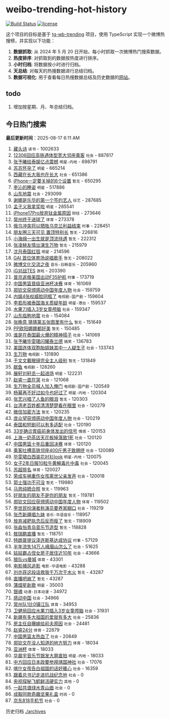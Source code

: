 # weibo-trending-hot-history

[![Build Status](https://github.com/lxw15337674/weibo-trending-hot-history/actions/workflows/nodejs.yml/badge.svg)](https://github.com/lxw15337674/weibo-trending-hot-history/actions)
[![license](https://img.shields.io/github/license/lxw15337674/weibo-trending-hot-history)](https://github.com/lxw15337674/weibo-trending-hot-history/blob/master/LICENSE)


这个项目的目标是基于 [tg-wb-trending](https://github.com/xiadd/tg-wb-trending) 项目，使用 TypeScript 实现一个微博热搜榜，并实现以下功能：

1. **数据抓取**: 从 2024 年 5 月 20 日开始，每小时抓取一次微博热门搜索数据。
2. **热度排序**: 对抓取到的数据按热度进行排序。
3. **小时归档**: 将数据按小时进行归档。
4. **天总结**: 对每天的热搜数据进行总结归档。
5. **数据可视化**: 用于查看每日热搜数据总结及历史数据的[网站](https://weibo-trending-hot-history.vercel.app/)。

## todo

1. 增加按星期、月、年总结归档。



## 今日热门搜索




























































































































































































































































































































































































































































































































































































































































































































































































































































































































































































































































































































































































































































































































































































































































































































































































































































































































































































































































































































































































































































































































































































































































































































































































































































































































































































































































































































































































































































































































































































































































































































































































































































































































































































































































































































































































































































































































































































































































































































































































































































































































































































































































































































































































































































































































































































































































































































































































































































































































































































































































































































































































































































































































































































































































































































































































































































































































































































































































































































































































































































































































































































































































































































































































































































































































































































































































































































































































































































































































































































































































































































































































































































































































































































































































































































































































































































































































































































































































































































































































































































































































































































































































































































































































































































































































































































































































































































































































































































































































































































































































































































































































































































































































































































































































































































































































































































































































































































































































































































































































































































































































































































































































































































































































































































































































































<!-- BEGIN -->

**最后更新时间**：2025-08-17 6:11 AM
1. [藏头诗](https://m.weibo.cn/search?containerid=100103type%3D1%26t%3D10%26q%3D%E8%97%8F%E5%A4%B4%E8%AF%97&stream_entry_id=31&isnewpage=1&extparam=seat%3D1%26lcate%3D5001%26realpos%3D1%26stream_entry_id%3D31%26pos%3D0%26dgr%3D0%26cate%3D5001%26filter_type%3Drealtimehot%26flag%3D1%26c_type%3D31%26band_rank%3D1%26q%3D%25E8%2597%258F%25E5%25A4%25B4%25E8%25AF%2597%26display_time%3D1755369434%26pre_seqid%3D17553694341559228738406) `读书` - 1002633
2. [12306回应高铁遇体型宽大邻座乘客](https://m.weibo.cn/search?containerid=100103type%3D1%26t%3D10%26q%3D%2312306%E5%9B%9E%E5%BA%94%E9%AB%98%E9%93%81%E9%81%87%E4%BD%93%E5%9E%8B%E5%AE%BD%E5%A4%A7%E9%82%BB%E5%BA%A7%E4%B9%98%E5%AE%A2%23&stream_entry_id=31&isnewpage=1&extparam=seat%3D1%26c_type%3D31%26flag%3D2%26cate%3D5001%26lcate%3D5001%26pos%3D0%26stream_entry_id%3D31%26q%3D%252312306%25E5%259B%259E%25E5%25BA%2594%25E9%25AB%2598%25E9%2593%2581%25E9%2581%2587%25E4%25BD%2593%25E5%259E%258B%25E5%25AE%25BD%25E5%25A4%25A7%25E9%2582%25BB%25E5%25BA%25A7%25E4%25B9%2598%25E5%25AE%25A2%2523%26dgr%3D0%26realpos%3D1%26band_rank%3D1%26filter_type%3Drealtimehot%26display_time%3D1755361979%26pre_seqid%3D17553619793670228722344) `社会` - 887817
3. [张予曦给泰娱亿点震撼](https://m.weibo.cn/search?containerid=100103type%3D1%26t%3D10%26q%3D%23%E5%BC%A0%E4%BA%88%E6%9B%A6%E7%BB%99%E6%B3%B0%E5%A8%B1%E4%BA%BF%E7%82%B9%E9%9C%87%E6%92%BC%23&stream_entry_id=31&isnewpage=1&extparam=seat%3D1%26q%3D%2523%25E5%25BC%25A0%25E4%25BA%2588%25E6%259B%25A6%25E7%25BB%2599%25E6%25B3%25B0%25E5%25A8%25B1%25E4%25BA%25BF%25E7%2582%25B9%25E9%259C%2587%25E6%2592%25BC%2523%26dgr%3D0%26realpos%3D1%26stream_entry_id%3D31%26flag%3D1%26band_rank%3D1%26lcate%3D5001%26filter_type%3Drealtimehot%26cate%3D5001%26c_type%3D31%26pos%3D0%26display_time%3D1755365045%26pre_seqid%3D17553650450969575765147) `明星-内地` - 698791
4. [苏苏怀孕了](https://m.weibo.cn/search?containerid=100103type%3D1%26t%3D10%26q%3D%23%E8%8B%8F%E8%8B%8F%E6%80%80%E5%AD%95%E4%BA%86%23&stream_entry_id=31&isnewpage=1&extparam=seat%3D1%26c_type%3D31%26flag%3D2%26cate%3D5001%26lcate%3D5001%26pos%3D1%26stream_entry_id%3D31%26q%3D%2523%25E8%258B%258F%25E8%258B%258F%25E6%2580%2580%25E5%25AD%2595%25E4%25BA%2586%2523%26dgr%3D0%26realpos%3D2%26band_rank%3D2%26filter_type%3Drealtimehot%26display_time%3D1755361979%26pre_seqid%3D17553619793670228722344) `明星` - 665214
5. [西藏在长大我也在长大](https://m.weibo.cn/search?containerid=100103type%3D1%26t%3D10%26q%3D%23%E8%A5%BF%E8%97%8F%E5%9C%A8%E9%95%BF%E5%A4%A7%E6%88%91%E4%B9%9F%E5%9C%A8%E9%95%BF%E5%A4%A7%23&stream_entry_id=31&isnewpage=1&extparam=seat%3D1%26c_type%3D31%26flag%3D0%26cate%3D5001%26lcate%3D5001%26pos%3D2%26stream_entry_id%3D31%26q%3D%2523%25E8%25A5%25BF%25E8%2597%258F%25E5%259C%25A8%25E9%2595%25BF%25E5%25A4%25A7%25E6%2588%2591%25E4%25B9%259F%25E5%259C%25A8%25E9%2595%25BF%25E5%25A4%25A7%2523%26dgr%3D0%26realpos%3D3%26band_rank%3D3%26filter_type%3Drealtimehot%26display_time%3D1755361979%26pre_seqid%3D17553619793670228722344) `社会` - 651386
6. [iPhone一定要关掉的6个设置](https://m.weibo.cn/search?containerid=100103type%3D1%26t%3D10%26q%3DiPhone%E4%B8%80%E5%AE%9A%E8%A6%81%E5%85%B3%E6%8E%89%E7%9A%846%E4%B8%AA%E8%AE%BE%E7%BD%AE&stream_entry_id=31&isnewpage=1&extparam=seat%3D1%26c_type%3D31%26flag%3D1%26cate%3D5001%26lcate%3D5001%26pos%3D4%26stream_entry_id%3D31%26q%3DiPhone%25E4%25B8%2580%25E5%25AE%259A%25E8%25A6%2581%25E5%2585%25B3%25E6%258E%2589%25E7%259A%25846%25E4%25B8%25AA%25E8%25AE%25BE%25E7%25BD%25AE%26dgr%3D0%26realpos%3D4%26band_rank%3D4%26filter_type%3Drealtimehot%26display_time%3D1755361979%26pre_seqid%3D17553619793670228722344) `暂无` - 650295
7. [李沁的睡姿](https://m.weibo.cn/search?containerid=100103type%3D1%26t%3D10%26q%3D%23%E6%9D%8E%E6%B2%81%E7%9A%84%E7%9D%A1%E5%A7%BF%23&stream_entry_id=31&isnewpage=1&extparam=seat%3D1%26c_type%3D31%26flag%3D2%26cate%3D5001%26lcate%3D5001%26pos%3D5%26stream_entry_id%3D31%26q%3D%2523%25E6%259D%258E%25E6%25B2%2581%25E7%259A%2584%25E7%259D%25A1%25E5%25A7%25BF%2523%26dgr%3D0%26realpos%3D5%26band_rank%3D5%26filter_type%3Drealtimehot%26display_time%3D1755361979%26pre_seqid%3D17553619793670228722344) `明星` - 517886
8. [山东地震](https://m.weibo.cn/search?containerid=100103type%3D1%26t%3D10%26q%3D%E5%B1%B1%E4%B8%9C%E5%9C%B0%E9%9C%87&stream_entry_id=31&isnewpage=1&extparam=seat%3D1%26c_type%3D31%26flag%3D0%26cate%3D5001%26lcate%3D5001%26pos%3D6%26stream_entry_id%3D31%26q%3D%25E5%25B1%25B1%25E4%25B8%259C%25E5%259C%25B0%25E9%259C%2587%26dgr%3D0%26realpos%3D6%26band_rank%3D6%26filter_type%3Drealtimehot%26display_time%3D1755361979%26pre_seqid%3D17553619793670228722344) `社会` - 293099
9. [谢娜是乐华的第一个签约艺人](https://m.weibo.cn/search?containerid=100103type%3D1%26t%3D10%26q%3D%23%E8%B0%A2%E5%A8%9C%E6%98%AF%E4%B9%90%E5%8D%8E%E7%9A%84%E7%AC%AC%E4%B8%80%E4%B8%AA%E7%AD%BE%E7%BA%A6%E8%89%BA%E4%BA%BA%23&stream_entry_id=31&isnewpage=1&extparam=seat%3D1%26c_type%3D31%26flag%3D2%26cate%3D5001%26lcate%3D5001%26pos%3D7%26stream_entry_id%3D31%26q%3D%2523%25E8%25B0%25A2%25E5%25A8%259C%25E6%2598%25AF%25E4%25B9%2590%25E5%258D%258E%25E7%259A%2584%25E7%25AC%25AC%25E4%25B8%2580%25E4%25B8%25AA%25E7%25AD%25BE%25E7%25BA%25A6%25E8%2589%25BA%25E4%25BA%25BA%2523%26dgr%3D0%26realpos%3D7%26band_rank%3D7%26filter_type%3Drealtimehot%26display_time%3D1755361979%26pre_seqid%3D17553619793670228722344) `综艺` - 287685
10. [孟子义我拿奖啦](https://m.weibo.cn/search?containerid=100103type%3D1%26t%3D10%26q%3D%23%E5%AD%9F%E5%AD%90%E4%B9%89%E6%88%91%E6%8B%BF%E5%A5%96%E5%95%A6%23&stream_entry_id=31&isnewpage=1&extparam=seat%3D1%26c_type%3D31%26flag%3D2%26cate%3D5001%26lcate%3D5001%26pos%3D8%26stream_entry_id%3D31%26q%3D%2523%25E5%25AD%259F%25E5%25AD%2590%25E4%25B9%2589%25E6%2588%2591%25E6%258B%25BF%25E5%25A5%2596%25E5%2595%25A6%2523%26dgr%3D0%26realpos%3D8%26band_rank%3D8%26filter_type%3Drealtimehot%26display_time%3D1755361979%26pre_seqid%3D17553619793670228722344) `明星` - 285541
11. [iPhone17Pro放弃钛金属原因](https://m.weibo.cn/search?containerid=100103type%3D1%26t%3D10%26q%3D%23iPhone17Pro%E6%94%BE%E5%BC%83%E9%92%9B%E9%87%91%E5%B1%9E%E5%8E%9F%E5%9B%A0%23&stream_entry_id=31&isnewpage=1&extparam=seat%3D1%26q%3D%2523iPhone17Pro%25E6%2594%25BE%25E5%25BC%2583%25E9%2592%259B%25E9%2587%2591%25E5%25B1%259E%25E5%258E%259F%25E5%259B%25A0%2523%26dgr%3D0%26realpos%3D11%26stream_entry_id%3D31%26flag%3D1%26band_rank%3D11%26lcate%3D5001%26filter_type%3Drealtimehot%26cate%3D5001%26c_type%3D31%26pos%3D10%26display_time%3D1755365045%26pre_seqid%3D17553650450969575765147) `财经` - 273646
12. [常州终于进球了](https://m.weibo.cn/search?containerid=100103type%3D1%26t%3D10%26q%3D%E5%B8%B8%E5%B7%9E%E7%BB%88%E4%BA%8E%E8%BF%9B%E7%90%83%E4%BA%86&stream_entry_id=31&isnewpage=1&extparam=seat%3D1%26c_type%3D31%26flag%3D0%26cate%3D5001%26lcate%3D5001%26pos%3D9%26stream_entry_id%3D31%26q%3D%25E5%25B8%25B8%25E5%25B7%259E%25E7%25BB%2588%25E4%25BA%258E%25E8%25BF%259B%25E7%2590%2583%25E4%25BA%2586%26dgr%3D0%26realpos%3D9%26band_rank%3D9%26filter_type%3Drealtimehot%26display_time%3D1755361979%26pre_seqid%3D17553619793670228722344) `体育` - 273378
13. [俄乌冲突将以牺牲乌克兰利益结束](https://m.weibo.cn/search?containerid=100103type%3D1%26t%3D10%26q%3D%23%E4%BF%84%E4%B9%8C%E5%86%B2%E7%AA%81%E5%B0%86%E4%BB%A5%E7%89%BA%E7%89%B2%E4%B9%8C%E5%85%8B%E5%85%B0%E5%88%A9%E7%9B%8A%E7%BB%93%E6%9D%9F%23&stream_entry_id=31&isnewpage=1&extparam=seat%3D1%26c_type%3D31%26flag%3D0%26cate%3D5001%26lcate%3D5001%26pos%3D10%26stream_entry_id%3D31%26q%3D%2523%25E4%25BF%2584%25E4%25B9%258C%25E5%2586%25B2%25E7%25AA%2581%25E5%25B0%2586%25E4%25BB%25A5%25E7%2589%25BA%25E7%2589%25B2%25E4%25B9%258C%25E5%2585%258B%25E5%2585%25B0%25E5%2588%25A9%25E7%259B%258A%25E7%25BB%2593%25E6%259D%259F%2523%26dgr%3D0%26realpos%3D10%26band_rank%3D10%26filter_type%3Drealtimehot%26display_time%3D1755361979%26pre_seqid%3D17553619793670228722344) `时事` - 228451
14. [朋友圈三天可见 置顶特别长](https://m.weibo.cn/search?containerid=100103type%3D1%26t%3D10%26q%3D%E6%9C%8B%E5%8F%8B%E5%9C%88%E4%B8%89%E5%A4%A9%E5%8F%AF%E8%A7%81+%E7%BD%AE%E9%A1%B6%E7%89%B9%E5%88%AB%E9%95%BF&stream_entry_id=31&isnewpage=1&extparam=seat%3D1%26c_type%3D31%26flag%3D0%26cate%3D5001%26lcate%3D5001%26pos%3D11%26stream_entry_id%3D31%26q%3D%25E6%259C%258B%25E5%258F%258B%25E5%259C%2588%25E4%25B8%2589%25E5%25A4%25A9%25E5%258F%25AF%25E8%25A7%2581%2520%25E7%25BD%25AE%25E9%25A1%25B6%25E7%2589%25B9%25E5%2588%25AB%25E9%2595%25BF%26dgr%3D0%26realpos%3D11%26band_rank%3D11%26filter_type%3Drealtimehot%26display_time%3D1755361979%26pre_seqid%3D17553619793670228722344) `暂无` - 226816
15. [小海绵一出生就是顶流待遇](https://m.weibo.cn/search?containerid=100103type%3D1%26t%3D10%26q%3D%E5%B0%8F%E6%B5%B7%E7%BB%B5%E4%B8%80%E5%87%BA%E7%94%9F%E5%B0%B1%E6%98%AF%E9%A1%B6%E6%B5%81%E5%BE%85%E9%81%87&stream_entry_id=31&isnewpage=1&extparam=seat%3D1%26c_type%3D31%26flag%3D0%26cate%3D5001%26lcate%3D5001%26pos%3D12%26stream_entry_id%3D31%26q%3D%25E5%25B0%258F%25E6%25B5%25B7%25E7%25BB%25B5%25E4%25B8%2580%25E5%2587%25BA%25E7%2594%259F%25E5%25B0%25B1%25E6%2598%25AF%25E9%25A1%25B6%25E6%25B5%2581%25E5%25BE%2585%25E9%2581%2587%26dgr%3D0%26realpos%3D12%26band_rank%3D12%26filter_type%3Drealtimehot%26display_time%3D1755361979%26pre_seqid%3D17553619793670228722344) `暂无` - 222312
16. [张凌赫友情出演生万物](https://m.weibo.cn/search?containerid=100103type%3D1%26t%3D10%26q%3D%E5%BC%A0%E5%87%8C%E8%B5%AB%E5%8F%8B%E6%83%85%E5%87%BA%E6%BC%94%E7%94%9F%E4%B8%87%E7%89%A9&stream_entry_id=31&isnewpage=1&extparam=seat%3D1%26c_type%3D31%26flag%3D0%26cate%3D5001%26lcate%3D5001%26pos%3D13%26stream_entry_id%3D31%26q%3D%25E5%25BC%25A0%25E5%2587%258C%25E8%25B5%25AB%25E5%258F%258B%25E6%2583%2585%25E5%2587%25BA%25E6%25BC%2594%25E7%2594%259F%25E4%25B8%2587%25E7%2589%25A9%26dgr%3D0%26realpos%3D13%26band_rank%3D13%26filter_type%3Drealtimehot%26display_time%3D1755361979%26pre_seqid%3D17553619793670228722344) `暂无` - 215979
17. [沈月泰国红毯](https://m.weibo.cn/search?containerid=100103type%3D1%26t%3D10%26q%3D%23%E6%B2%88%E6%9C%88%E6%B3%B0%E5%9B%BD%E7%BA%A2%E6%AF%AF%23&stream_entry_id=31&isnewpage=1&extparam=seat%3D1%26c_type%3D31%26flag%3D0%26cate%3D5001%26lcate%3D5001%26pos%3D14%26stream_entry_id%3D31%26q%3D%2523%25E6%25B2%2588%25E6%259C%2588%25E6%25B3%25B0%25E5%259B%25BD%25E7%25BA%25A2%25E6%25AF%25AF%2523%26dgr%3D0%26realpos%3D14%26band_rank%3D14%26filter_type%3Drealtimehot%26display_time%3D1755361979%26pre_seqid%3D17553619793670228722344) `明星` - 214596
18. [GAI 首位体育场说唱歌手](https://m.weibo.cn/search?containerid=100103type%3D1%26t%3D10%26q%3DGAI+%E9%A6%96%E4%BD%8D%E4%BD%93%E8%82%B2%E5%9C%BA%E8%AF%B4%E5%94%B1%E6%AD%8C%E6%89%8B&stream_entry_id=31&isnewpage=1&extparam=seat%3D1%26c_type%3D31%26flag%3D1%26cate%3D5001%26lcate%3D5001%26pos%3D15%26stream_entry_id%3D31%26q%3DGAI%2520%25E9%25A6%2596%25E4%25BD%258D%25E4%25BD%2593%25E8%2582%25B2%25E5%259C%25BA%25E8%25AF%25B4%25E5%2594%25B1%25E6%25AD%258C%25E6%2589%258B%26dgr%3D0%26realpos%3D15%26band_rank%3D15%26filter_type%3Drealtimehot%26display_time%3D1755361979%26pre_seqid%3D17553619793670228722344) `暂无` - 208022
19. [微博文化交流之夜](https://m.weibo.cn/search?containerid=100103type%3D1%26t%3D10%26q%3D%E5%BE%AE%E5%8D%9A%E6%96%87%E5%8C%96%E4%BA%A4%E6%B5%81%E4%B9%8B%E5%A4%9C&stream_entry_id=31&isnewpage=1&extparam=seat%3D1%26c_type%3D31%26flag%3D0%26cate%3D5001%26lcate%3D5001%26pos%3D16%26stream_entry_id%3D31%26q%3D%25E5%25BE%25AE%25E5%258D%259A%25E6%2596%2587%25E5%258C%2596%25E4%25BA%25A4%25E6%25B5%2581%25E4%25B9%258B%25E5%25A4%259C%26dgr%3D0%26realpos%3D16%26band_rank%3D16%26filter_type%3Drealtimehot%26display_time%3D1755361979%26pre_seqid%3D17553619793670228722344) `音乐-日韩音乐` - 205960
20. [iG对战TES](https://m.weibo.cn/search?containerid=100103type%3D1%26t%3D10%26q%3D%23iG%E5%AF%B9%E6%88%98TES%23&stream_entry_id=31&isnewpage=1&extparam=seat%3D1%26c_type%3D31%26flag%3D1%26cate%3D5001%26lcate%3D5001%26pos%3D17%26stream_entry_id%3D31%26q%3D%2523iG%25E5%25AF%25B9%25E6%2588%2598TES%2523%26dgr%3D0%26realpos%3D17%26band_rank%3D17%26filter_type%3Drealtimehot%26display_time%3D1755361979%26pre_seqid%3D17553619793670228722344) `游戏` - 203390
21. [普京返俄美国出动F35护航](https://m.weibo.cn/search?containerid=100103type%3D1%26t%3D10%26q%3D%23%E6%99%AE%E4%BA%AC%E8%BF%94%E4%BF%84%E7%BE%8E%E5%9B%BD%E5%87%BA%E5%8A%A8F35%E6%8A%A4%E8%88%AA%23&stream_entry_id=31&isnewpage=1&extparam=seat%3D1%26c_type%3D31%26flag%3D1%26cate%3D5001%26lcate%3D5001%26pos%3D18%26stream_entry_id%3D31%26q%3D%2523%25E6%2599%25AE%25E4%25BA%25AC%25E8%25BF%2594%25E4%25BF%2584%25E7%25BE%258E%25E5%259B%25BD%25E5%2587%25BA%25E5%258A%25A8F35%25E6%258A%25A4%25E8%2588%25AA%2523%26dgr%3D0%26realpos%3D18%26band_rank%3D18%26filter_type%3Drealtimehot%26display_time%3D1755361979%26pre_seqid%3D17553619793670228722344) `时事` - 173719
22. [中国男篮晋级亚洲杯决赛](https://m.weibo.cn/search?containerid=100103type%3D1%26t%3D10%26q%3D%23%E4%B8%AD%E5%9B%BD%E7%94%B7%E7%AF%AE%E6%99%8B%E7%BA%A7%E4%BA%9A%E6%B4%B2%E6%9D%AF%E5%86%B3%E8%B5%9B%23&stream_entry_id=31&isnewpage=1&extparam=seat%3D1%26c_type%3D31%26flag%3D0%26cate%3D5001%26lcate%3D5001%26pos%3D19%26stream_entry_id%3D31%26q%3D%2523%25E4%25B8%25AD%25E5%259B%25BD%25E7%2594%25B7%25E7%25AF%25AE%25E6%2599%258B%25E7%25BA%25A7%25E4%25BA%259A%25E6%25B4%25B2%25E6%259D%25AF%25E5%2586%25B3%25E8%25B5%259B%2523%26dgr%3D0%26realpos%3D19%26band_rank%3D19%26filter_type%3Drealtimehot%26display_time%3D1755361979%26pre_seqid%3D17553619793670228722344) `体育` - 161069
23. [郑钦文获颁感动中国年度人物](https://m.weibo.cn/search?containerid=100103type%3D1%26t%3D10%26q%3D%23%E9%83%91%E9%92%A6%E6%96%87%E8%8E%B7%E9%A2%81%E6%84%9F%E5%8A%A8%E4%B8%AD%E5%9B%BD%E5%B9%B4%E5%BA%A6%E4%BA%BA%E7%89%A9%23&stream_entry_id=31&isnewpage=1&extparam=seat%3D1%26c_type%3D31%26flag%3D0%26cate%3D5001%26lcate%3D5001%26pos%3D20%26stream_entry_id%3D31%26q%3D%2523%25E9%2583%2591%25E9%2592%25A6%25E6%2596%2587%25E8%258E%25B7%25E9%25A2%2581%25E6%2584%259F%25E5%258A%25A8%25E4%25B8%25AD%25E5%259B%25BD%25E5%25B9%25B4%25E5%25BA%25A6%25E4%25BA%25BA%25E7%2589%25A9%2523%26dgr%3D0%26realpos%3D20%26band_rank%3D20%26filter_type%3Drealtimehot%26display_time%3D1755361979%26pre_seqid%3D17553619793670228722344) `社会` - 159759
24. [内娱4张权威脸同框了](https://m.weibo.cn/search?containerid=100103type%3D1%26t%3D10%26q%3D%E5%86%85%E5%A8%B14%E5%BC%A0%E6%9D%83%E5%A8%81%E8%84%B8%E5%90%8C%E6%A1%86%E4%BA%86&stream_entry_id=31&isnewpage=1&extparam=seat%3D1%26c_type%3D31%26flag%3D0%26cate%3D5001%26lcate%3D5001%26pos%3D21%26stream_entry_id%3D31%26q%3D%25E5%2586%2585%25E5%25A8%25B14%25E5%25BC%25A0%25E6%259D%2583%25E5%25A8%2581%25E8%2584%25B8%25E5%2590%258C%25E6%25A1%2586%25E4%25BA%2586%26dgr%3D0%26realpos%3D21%26band_rank%3D21%26filter_type%3Drealtimehot%26display_time%3D1755361979%26pre_seqid%3D17553619793670228722344) `电视剧-国产剧` - 159604
25. [李若彤被泰国海关质疑年龄](https://m.weibo.cn/search?containerid=100103type%3D1%26t%3D10%26q%3D%23%E6%9D%8E%E8%8B%A5%E5%BD%A4%E8%A2%AB%E6%B3%B0%E5%9B%BD%E6%B5%B7%E5%85%B3%E8%B4%A8%E7%96%91%E5%B9%B4%E9%BE%84%23&stream_entry_id=31&isnewpage=1&extparam=seat%3D1%26c_type%3D31%26flag%3D0%26cate%3D5001%26lcate%3D5001%26pos%3D22%26stream_entry_id%3D31%26q%3D%2523%25E6%259D%258E%25E8%258B%25A5%25E5%25BD%25A4%25E8%25A2%25AB%25E6%25B3%25B0%25E5%259B%25BD%25E6%25B5%25B7%25E5%2585%25B3%25E8%25B4%25A8%25E7%2596%2591%25E5%25B9%25B4%25E9%25BE%2584%2523%26dgr%3D0%26realpos%3D22%26band_rank%3D22%26filter_type%3Drealtimehot%26display_time%3D1755361979%26pre_seqid%3D17553619793670228722344) `明星-港台` - 159537
26. [水果刀插入3岁女童颅脑](https://m.weibo.cn/search?containerid=100103type%3D1%26t%3D10%26q%3D%23%E6%B0%B4%E6%9E%9C%E5%88%80%E6%8F%92%E5%85%A53%E5%B2%81%E5%A5%B3%E7%AB%A5%E9%A2%85%E8%84%91%23&stream_entry_id=31&isnewpage=1&extparam=seat%3D1%26c_type%3D31%26flag%3D0%26cate%3D5001%26lcate%3D5001%26pos%3D23%26stream_entry_id%3D31%26q%3D%2523%25E6%25B0%25B4%25E6%259E%259C%25E5%2588%2580%25E6%258F%2592%25E5%2585%25A53%25E5%25B2%2581%25E5%25A5%25B3%25E7%25AB%25A5%25E9%25A2%2585%25E8%2584%2591%2523%26dgr%3D0%26realpos%3D23%26band_rank%3D23%26filter_type%3Drealtimehot%26display_time%3D1755361979%26pre_seqid%3D17553619793670228722344) `社会` - 159347
27. [山东临朐地震](https://m.weibo.cn/search?containerid=100103type%3D1%26t%3D10%26q%3D%23%E5%B1%B1%E4%B8%9C%E4%B8%B4%E6%9C%90%E5%9C%B0%E9%9C%87%23&stream_entry_id=31&isnewpage=1&extparam=seat%3D1%26c_type%3D31%26flag%3D1%26cate%3D5001%26lcate%3D5001%26pos%3D24%26stream_entry_id%3D31%26q%3D%2523%25E5%25B1%25B1%25E4%25B8%259C%25E4%25B8%25B4%25E6%259C%2590%25E5%259C%25B0%25E9%259C%2587%2523%26dgr%3D0%26realpos%3D24%26band_rank%3D24%26filter_type%3Drealtimehot%26display_time%3D1755361979%26pre_seqid%3D17553619793670228722344) `社会` - 154084
28. [张晚意 猜猜第五张图里有什么](https://m.weibo.cn/search?containerid=100103type%3D1%26t%3D10%26q%3D%E5%BC%A0%E6%99%9A%E6%84%8F+%E7%8C%9C%E7%8C%9C%E7%AC%AC%E4%BA%94%E5%BC%A0%E5%9B%BE%E9%87%8C%E6%9C%89%E4%BB%80%E4%B9%88&stream_entry_id=31&isnewpage=1&extparam=seat%3D1%26c_type%3D31%26flag%3D1%26cate%3D5001%26lcate%3D5001%26pos%3D25%26stream_entry_id%3D31%26q%3D%25E5%25BC%25A0%25E6%2599%259A%25E6%2584%258F%2520%25E7%258C%259C%25E7%258C%259C%25E7%25AC%25AC%25E4%25BA%2594%25E5%25BC%25A0%25E5%259B%25BE%25E9%2587%258C%25E6%259C%2589%25E4%25BB%2580%25E4%25B9%2588%26dgr%3D0%26realpos%3D25%26band_rank%3D25%26filter_type%3Drealtimehot%26display_time%3D1755361979%26pre_seqid%3D17553619793670228722344) `暂无` - 151649
29. [PP欧阳娜娜都好美](https://m.weibo.cn/search?containerid=100103type%3D1%26t%3D10%26q%3DPP%E6%AC%A7%E9%98%B3%E5%A8%9C%E5%A8%9C%E9%83%BD%E5%A5%BD%E7%BE%8E&stream_entry_id=31&isnewpage=1&extparam=seat%3D1%26c_type%3D31%26flag%3D1%26cate%3D5001%26lcate%3D5001%26pos%3D26%26stream_entry_id%3D31%26q%3DPP%25E6%25AC%25A7%25E9%2598%25B3%25E5%25A8%259C%25E5%25A8%259C%25E9%2583%25BD%25E5%25A5%25BD%25E7%25BE%258E%26dgr%3D0%26realpos%3D26%26band_rank%3D26%26filter_type%3Drealtimehot%26display_time%3D1755361979%26pre_seqid%3D17553619793670228722344) `暂无` - 150485
30. [谁是在泰国最火爆的精神搭子](https://m.weibo.cn/search?containerid=100103type%3D1%26t%3D10%26q%3D%23%E8%B0%81%E6%98%AF%E5%9C%A8%E6%B3%B0%E5%9B%BD%E6%9C%80%E7%81%AB%E7%88%86%E7%9A%84%E7%B2%BE%E7%A5%9E%E6%90%AD%E5%AD%90%23&stream_entry_id=31&isnewpage=1&extparam=seat%3D1%26c_type%3D31%26flag%3D1%26cate%3D5001%26lcate%3D5001%26pos%3D27%26stream_entry_id%3D31%26q%3D%2523%25E8%25B0%2581%25E6%2598%25AF%25E5%259C%25A8%25E6%25B3%25B0%25E5%259B%25BD%25E6%259C%2580%25E7%2581%25AB%25E7%2588%2586%25E7%259A%2584%25E7%25B2%25BE%25E7%25A5%259E%25E6%2590%25AD%25E5%25AD%2590%2523%26dgr%3D0%26realpos%3D27%26band_rank%3D27%26filter_type%3Drealtimehot%26display_time%3D1755361979%26pre_seqid%3D17553619793670228722344) `社会` - 141069
31. [张予曦毕雯珺闪耀泰兰德](https://m.weibo.cn/search?containerid=100103type%3D1%26t%3D10%26q%3D%23%E5%BC%A0%E4%BA%88%E6%9B%A6%E6%AF%95%E9%9B%AF%E7%8F%BA%E9%97%AA%E8%80%80%E6%B3%B0%E5%85%B0%E5%BE%B7%23&stream_entry_id=31&isnewpage=1&extparam=seat%3D1%26c_type%3D31%26flag%3D0%26cate%3D5001%26lcate%3D5001%26pos%3D28%26stream_entry_id%3D31%26q%3D%2523%25E5%25BC%25A0%25E4%25BA%2588%25E6%259B%25A6%25E6%25AF%2595%25E9%259B%25AF%25E7%258F%25BA%25E9%2597%25AA%25E8%2580%2580%25E6%25B3%25B0%25E5%2585%25B0%25E5%25BE%25B7%2523%26dgr%3D0%26realpos%3D28%26band_rank%3D28%26filter_type%3Drealtimehot%26display_time%3D1755361979%26pre_seqid%3D17553619793670228722344) `搞笑` - 136783
32. [美国连体双胞胎姐妹其中一人疑生子](https://m.weibo.cn/search?containerid=100103type%3D1%26t%3D10%26q%3D%23%E7%BE%8E%E5%9B%BD%E8%BF%9E%E4%BD%93%E5%8F%8C%E8%83%9E%E8%83%8E%E5%A7%90%E5%A6%B9%E5%85%B6%E4%B8%AD%E4%B8%80%E4%BA%BA%E7%96%91%E7%94%9F%E5%AD%90%23&stream_entry_id=31&isnewpage=1&extparam=seat%3D1%26c_type%3D31%26flag%3D0%26cate%3D5001%26lcate%3D5001%26pos%3D29%26stream_entry_id%3D31%26q%3D%2523%25E7%25BE%258E%25E5%259B%25BD%25E8%25BF%259E%25E4%25BD%2593%25E5%258F%258C%25E8%2583%259E%25E8%2583%258E%25E5%25A7%2590%25E5%25A6%25B9%25E5%2585%25B6%25E4%25B8%25AD%25E4%25B8%2580%25E4%25BA%25BA%25E7%2596%2591%25E7%2594%259F%25E5%25AD%2590%2523%26dgr%3D0%26realpos%3D29%26band_rank%3D29%26filter_type%3Drealtimehot%26display_time%3D1755361979%26pre_seqid%3D17553619793670228722344) `社会` - 133743
33. [生万物](https://m.weibo.cn/search?containerid=100103type%3D1%26t%3D10%26q%3D%E7%94%9F%E4%B8%87%E7%89%A9&stream_entry_id=31&isnewpage=1&extparam=seat%3D1%26c_type%3D31%26flag%3D0%26cate%3D5001%26lcate%3D5001%26pos%3D30%26stream_entry_id%3D31%26q%3D%25E7%2594%259F%25E4%25B8%2587%25E7%2589%25A9%26dgr%3D0%26realpos%3D30%26band_rank%3D30%26filter_type%3Drealtimehot%26display_time%3D1755361979%26pre_seqid%3D17553619793670228722344) `电视剧` - 131890
34. [于文文戴眼镜完全主人级别](https://m.weibo.cn/search?containerid=100103type%3D1%26t%3D10%26q%3D%E4%BA%8E%E6%96%87%E6%96%87%E6%88%B4%E7%9C%BC%E9%95%9C%E5%AE%8C%E5%85%A8%E4%B8%BB%E4%BA%BA%E7%BA%A7%E5%88%AB&stream_entry_id=31&isnewpage=1&extparam=seat%3D1%26c_type%3D31%26flag%3D1%26cate%3D5001%26lcate%3D5001%26pos%3D31%26stream_entry_id%3D31%26q%3D%25E4%25BA%258E%25E6%2596%2587%25E6%2596%2587%25E6%2588%25B4%25E7%259C%25BC%25E9%2595%259C%25E5%25AE%258C%25E5%2585%25A8%25E4%25B8%25BB%25E4%25BA%25BA%25E7%25BA%25A7%25E5%2588%25AB%26dgr%3D0%26realpos%3D31%26band_rank%3D31%26filter_type%3Drealtimehot%26display_time%3D1755361979%26pre_seqid%3D17553619793670228722344) `暂无` - 131849
35. [献鱼](https://m.weibo.cn/search?containerid=100103type%3D1%26t%3D10%26q%3D%E7%8C%AE%E9%B1%BC&stream_entry_id=31&isnewpage=1&extparam=seat%3D1%26c_type%3D31%26flag%3D0%26cate%3D5001%26lcate%3D5001%26pos%3D32%26stream_entry_id%3D31%26q%3D%25E7%258C%25AE%25E9%25B1%25BC%26dgr%3D0%26realpos%3D32%26band_rank%3D32%26filter_type%3Drealtimehot%26display_time%3D1755361979%26pre_seqid%3D17553619793670228722344) `电视剧` - 128260
36. [展轩刘轩丞一起进场](https://m.weibo.cn/search?containerid=100103type%3D1%26t%3D10%26q%3D%23%E5%B1%95%E8%BD%A9%E5%88%98%E8%BD%A9%E4%B8%9E%E4%B8%80%E8%B5%B7%E8%BF%9B%E5%9C%BA%23&stream_entry_id=31&isnewpage=1&extparam=seat%3D1%26q%3D%2523%25E5%25B1%2595%25E8%25BD%25A9%25E5%2588%2598%25E8%25BD%25A9%25E4%25B8%259E%25E4%25B8%2580%25E8%25B5%25B7%25E8%25BF%259B%25E5%259C%25BA%2523%26dgr%3D0%26realpos%3D15%26stream_entry_id%3D31%26flag%3D1%26band_rank%3D15%26lcate%3D5001%26filter_type%3Drealtimehot%26cate%3D5001%26c_type%3D31%26pos%3D14%26display_time%3D1755365045%26pre_seqid%3D17553650450969575765147) `明星` - 122231
37. [赵睿一直在哭](https://m.weibo.cn/search?containerid=100103type%3D1%26t%3D10%26q%3D%23%E8%B5%B5%E7%9D%BF%E4%B8%80%E7%9B%B4%E5%9C%A8%E5%93%AD%23&stream_entry_id=31&isnewpage=1&extparam=seat%3D1%26c_type%3D31%26flag%3D1%26cate%3D5001%26lcate%3D5001%26pos%3D40%26stream_entry_id%3D31%26q%3D%2523%25E8%25B5%25B5%25E7%259D%25BF%25E4%25B8%2580%25E7%259B%25B4%25E5%259C%25A8%25E5%2593%25AD%2523%26dgr%3D0%26realpos%3D40%26band_rank%3D40%26filter_type%3Drealtimehot%26display_time%3D1755361979%26pre_seqid%3D17553619793670228722344) `社会` - 121068
38. [生万物全员喊人加入俺门](https://m.weibo.cn/search?containerid=100103type%3D1%26t%3D10%26q%3D%23%E7%94%9F%E4%B8%87%E7%89%A9%E5%85%A8%E5%91%98%E5%96%8A%E4%BA%BA%E5%8A%A0%E5%85%A5%E4%BF%BA%E9%97%A8%23&stream_entry_id=31&isnewpage=1&extparam=seat%3D1%26c_type%3D31%26flag%3D1%26cate%3D5001%26lcate%3D5001%26pos%3D36%26stream_entry_id%3D31%26q%3D%2523%25E7%2594%259F%25E4%25B8%2587%25E7%2589%25A9%25E5%2585%25A8%25E5%2591%2598%25E5%2596%258A%25E4%25BA%25BA%25E5%258A%25A0%25E5%2585%25A5%25E4%25BF%25BA%25E9%2597%25A8%2523%26dgr%3D0%26realpos%3D36%26band_rank%3D36%26filter_type%3Drealtimehot%26display_time%3D1755361979%26pre_seqid%3D17553619793670228722344) `电视剧-国产剧` - 120549
39. [杨幂再不好过如今也好过了](https://m.weibo.cn/search?containerid=100103type%3D1%26t%3D10%26q%3D%23%E6%9D%A8%E5%B9%82%E5%86%8D%E4%B8%8D%E5%A5%BD%E8%BF%87%E5%A6%82%E4%BB%8A%E4%B9%9F%E5%A5%BD%E8%BF%87%E4%BA%86%23&stream_entry_id=31&isnewpage=1&extparam=seat%3D1%26c_type%3D31%26flag%3D0%26cate%3D5001%26lcate%3D5001%26pos%3D33%26stream_entry_id%3D31%26q%3D%2523%25E6%259D%25A8%25E5%25B9%2582%25E5%2586%258D%25E4%25B8%258D%25E5%25A5%25BD%25E8%25BF%2587%25E5%25A6%2582%25E4%25BB%258A%25E4%25B9%259F%25E5%25A5%25BD%25E8%25BF%2587%25E4%25BA%2586%2523%26dgr%3D0%26realpos%3D33%26band_rank%3D33%26filter_type%3Drealtimehot%26display_time%3D1755361979%26pre_seqid%3D17553619793670228722344) `明星-内地` - 120304
40. [张艺兴唱了人鱼的眼泪](https://m.weibo.cn/search?containerid=100103type%3D1%26t%3D10%26q%3D%E5%BC%A0%E8%89%BA%E5%85%B4%E5%94%B1%E4%BA%86%E4%BA%BA%E9%B1%BC%E7%9A%84%E7%9C%BC%E6%B3%AA&stream_entry_id=31&isnewpage=1&extparam=seat%3D1%26c_type%3D31%26flag%3D1%26cate%3D5001%26lcate%3D5001%26pos%3D34%26stream_entry_id%3D31%26q%3D%25E5%25BC%25A0%25E8%2589%25BA%25E5%2585%25B4%25E5%2594%25B1%25E4%25BA%2586%25E4%25BA%25BA%25E9%25B1%25BC%25E7%259A%2584%25E7%259C%25BC%25E6%25B3%25AA%26dgr%3D0%26realpos%3D34%26band_rank%3D34%26filter_type%3Drealtimehot%26display_time%3D1755361979%26pre_seqid%3D17553619793670228722344) `暂无` - 120303
41. [台湾老百姓都清清楚楚看在眼里](https://m.weibo.cn/search?containerid=100103type%3D1%26t%3D10%26q%3D%23%E5%8F%B0%E6%B9%BE%E8%80%81%E7%99%BE%E5%A7%93%E9%83%BD%E6%B8%85%E6%B8%85%E6%A5%9A%E6%A5%9A%E7%9C%8B%E5%9C%A8%E7%9C%BC%E9%87%8C%23&stream_entry_id=31&isnewpage=1&extparam=seat%3D1%26c_type%3D31%26flag%3D0%26cate%3D5001%26lcate%3D5001%26pos%3D35%26stream_entry_id%3D31%26q%3D%2523%25E5%258F%25B0%25E6%25B9%25BE%25E8%2580%2581%25E7%2599%25BE%25E5%25A7%2593%25E9%2583%25BD%25E6%25B8%2585%25E6%25B8%2585%25E6%25A5%259A%25E6%25A5%259A%25E7%259C%258B%25E5%259C%25A8%25E7%259C%25BC%25E9%2587%258C%2523%26dgr%3D0%26realpos%3D35%26band_rank%3D35%26filter_type%3Drealtimehot%26display_time%3D1755361979%26pre_seqid%3D17553619793670228722344) `社会` - 120279
42. [微信加密方法](https://m.weibo.cn/search?containerid=100103type%3D1%26t%3D10%26q%3D%E5%BE%AE%E4%BF%A1%E5%8A%A0%E5%AF%86%E6%96%B9%E6%B3%95&stream_entry_id=31&isnewpage=1&extparam=seat%3D1%26c_type%3D31%26flag%3D0%26cate%3D5001%26lcate%3D5001%26pos%3D37%26stream_entry_id%3D31%26q%3D%25E5%25BE%25AE%25E4%25BF%25A1%25E5%258A%25A0%25E5%25AF%2586%25E6%2596%25B9%25E6%25B3%2595%26dgr%3D0%26realpos%3D37%26band_rank%3D37%26filter_type%3Drealtimehot%26display_time%3D1755361979%26pre_seqid%3D17553619793670228722344) `暂无` - 120235
43. [庞众望获颁感动中国年度人物](https://m.weibo.cn/search?containerid=100103type%3D1%26t%3D10%26q%3D%23%E5%BA%9E%E4%BC%97%E6%9C%9B%E8%8E%B7%E9%A2%81%E6%84%9F%E5%8A%A8%E4%B8%AD%E5%9B%BD%E5%B9%B4%E5%BA%A6%E4%BA%BA%E7%89%A9%23&stream_entry_id=31&isnewpage=1&extparam=seat%3D1%26c_type%3D31%26flag%3D32768%26cate%3D5001%26lcate%3D5001%26pos%3D38%26stream_entry_id%3D31%26q%3D%2523%25E5%25BA%259E%25E4%25BC%2597%25E6%259C%259B%25E8%258E%25B7%25E9%25A2%2581%25E6%2584%259F%25E5%258A%25A8%25E4%25B8%25AD%25E5%259B%25BD%25E5%25B9%25B4%25E5%25BA%25A6%25E4%25BA%25BA%25E7%2589%25A9%2523%26dgr%3D0%26realpos%3D38%26band_rank%3D38%26filter_type%3Drealtimehot%26display_time%3D1755361979%26pre_seqid%3D17553619793670228722344) `社会` - 120219
44. [泰国和短剧可以有多适配](https://m.weibo.cn/search?containerid=100103type%3D1%26t%3D10%26q%3D%23%E6%B3%B0%E5%9B%BD%E5%92%8C%E7%9F%AD%E5%89%A7%E5%8F%AF%E4%BB%A5%E6%9C%89%E5%A4%9A%E9%80%82%E9%85%8D%23&stream_entry_id=31&isnewpage=1&extparam=seat%3D1%26c_type%3D31%26flag%3D1%26cate%3D5001%26lcate%3D5001%26pos%3D39%26stream_entry_id%3D31%26q%3D%2523%25E6%25B3%25B0%25E5%259B%25BD%25E5%2592%258C%25E7%259F%25AD%25E5%2589%25A7%25E5%258F%25AF%25E4%25BB%25A5%25E6%259C%2589%25E5%25A4%259A%25E9%2580%2582%25E9%2585%258D%2523%26dgr%3D0%26realpos%3D39%26band_rank%3D39%26filter_type%3Drealtimehot%26display_time%3D1755361979%26pre_seqid%3D17553619793670228722344) `社会` - 120190
45. [33岁确诊胃癌前身体发出的信号](https://m.weibo.cn/search?containerid=100103type%3D1%26t%3D10%26q%3D%2333%E5%B2%81%E7%A1%AE%E8%AF%8A%E8%83%83%E7%99%8C%E5%89%8D%E8%BA%AB%E4%BD%93%E5%8F%91%E5%87%BA%E7%9A%84%E4%BF%A1%E5%8F%B7%23&stream_entry_id=31&isnewpage=1&extparam=seat%3D1%26c_type%3D31%26flag%3D0%26cate%3D5001%26lcate%3D5001%26pos%3D41%26stream_entry_id%3D31%26q%3D%252333%25E5%25B2%2581%25E7%25A1%25AE%25E8%25AF%258A%25E8%2583%2583%25E7%2599%258C%25E5%2589%258D%25E8%25BA%25AB%25E4%25BD%2593%25E5%258F%2591%25E5%2587%25BA%25E7%259A%2584%25E4%25BF%25A1%25E5%258F%25B7%2523%26dgr%3D0%26realpos%3D41%26band_rank%3D41%26filter_type%3Drealtimehot%26display_time%3D1755361979%26pre_seqid%3D17553619793670228722344) `情感` - 120153
46. [上海一奶茶店天花板掉落致1死](https://m.weibo.cn/search?containerid=100103type%3D1%26t%3D10%26q%3D%23%E4%B8%8A%E6%B5%B7%E4%B8%80%E5%A5%B6%E8%8C%B6%E5%BA%97%E5%A4%A9%E8%8A%B1%E6%9D%BF%E6%8E%89%E8%90%BD%E8%87%B41%E6%AD%BB%23&stream_entry_id=31&isnewpage=1&extparam=seat%3D1%26c_type%3D31%26flag%3D0%26cate%3D5001%26lcate%3D5001%26pos%3D42%26stream_entry_id%3D31%26q%3D%2523%25E4%25B8%258A%25E6%25B5%25B7%25E4%25B8%2580%25E5%25A5%25B6%25E8%258C%25B6%25E5%25BA%2597%25E5%25A4%25A9%25E8%258A%25B1%25E6%259D%25BF%25E6%258E%2589%25E8%2590%25BD%25E8%2587%25B41%25E6%25AD%25BB%2523%26dgr%3D0%26realpos%3D42%26band_rank%3D42%26filter_type%3Drealtimehot%26display_time%3D1755361979%26pre_seqid%3D17553619793670228722344) `社会` - 120120
47. [中国男篮十年后重回决赛](https://m.weibo.cn/search?containerid=100103type%3D1%26t%3D10%26q%3D%23%E4%B8%AD%E5%9B%BD%E7%94%B7%E7%AF%AE%E5%8D%81%E5%B9%B4%E5%90%8E%E9%87%8D%E5%9B%9E%E5%86%B3%E8%B5%9B%23&stream_entry_id=31&isnewpage=1&extparam=seat%3D1%26c_type%3D31%26flag%3D1%26cate%3D5001%26lcate%3D5001%26pos%3D43%26stream_entry_id%3D31%26q%3D%2523%25E4%25B8%25AD%25E5%259B%25BD%25E7%2594%25B7%25E7%25AF%25AE%25E5%258D%2581%25E5%25B9%25B4%25E5%2590%258E%25E9%2587%258D%25E5%259B%259E%25E5%2586%25B3%25E8%25B5%259B%2523%26dgr%3D0%26realpos%3D43%26band_rank%3D43%26filter_type%3Drealtimehot%26display_time%3D1755361979%26pre_seqid%3D17553619793670228722344) `体育` - 120120
48. [乘客吐槽高铁邻座400斤男子致拥挤](https://m.weibo.cn/search?containerid=100103type%3D1%26t%3D10%26q%3D%23%E4%B9%98%E5%AE%A2%E5%90%90%E6%A7%BD%E9%AB%98%E9%93%81%E9%82%BB%E5%BA%A7400%E6%96%A4%E7%94%B7%E5%AD%90%E8%87%B4%E6%8B%A5%E6%8C%A4%23&stream_entry_id=31&isnewpage=1&extparam=seat%3D1%26c_type%3D31%26flag%3D0%26cate%3D5001%26lcate%3D5001%26pos%3D44%26stream_entry_id%3D31%26q%3D%2523%25E4%25B9%2598%25E5%25AE%25A2%25E5%2590%2590%25E6%25A7%25BD%25E9%25AB%2598%25E9%2593%2581%25E9%2582%25BB%25E5%25BA%25A7400%25E6%2596%25A4%25E7%2594%25B7%25E5%25AD%2590%25E8%2587%25B4%25E6%258B%25A5%25E6%258C%25A4%2523%26dgr%3D0%26realpos%3D44%26band_rank%3D44%26filter_type%3Drealtimehot%26display_time%3D1755361979%26pre_seqid%3D17553619793670228722344) `社会` - 120089
49. [毕雯珺白西装花衬衫look](https://m.weibo.cn/search?containerid=100103type%3D1%26t%3D10%26q%3D%23%E6%AF%95%E9%9B%AF%E7%8F%BA%E7%99%BD%E8%A5%BF%E8%A3%85%E8%8A%B1%E8%A1%AC%E8%A1%ABlook%23&stream_entry_id=31&isnewpage=1&extparam=seat%3D1%26c_type%3D31%26flag%3D1%26cate%3D5001%26lcate%3D5001%26pos%3D45%26stream_entry_id%3D31%26q%3D%2523%25E6%25AF%2595%25E9%259B%25AF%25E7%258F%25BA%25E7%2599%25BD%25E8%25A5%25BF%25E8%25A3%2585%25E8%258A%25B1%25E8%25A1%25AC%25E8%25A1%25ABlook%2523%26dgr%3D0%26realpos%3D45%26band_rank%3D45%26filter_type%3Drealtimehot%26display_time%3D1755361979%26pre_seqid%3D17553619793670228722344) `明星-内地` - 120075
50. [女子2年日服10粒牛黄解毒片中毒](https://m.weibo.cn/search?containerid=100103type%3D1%26t%3D10%26q%3D%23%E5%A5%B3%E5%AD%902%E5%B9%B4%E6%97%A5%E6%9C%8D10%E7%B2%92%E7%89%9B%E9%BB%84%E8%A7%A3%E6%AF%92%E7%89%87%E4%B8%AD%E6%AF%92%23&stream_entry_id=31&isnewpage=1&extparam=seat%3D1%26c_type%3D31%26flag%3D1%26cate%3D5001%26lcate%3D5001%26pos%3D46%26stream_entry_id%3D31%26q%3D%2523%25E5%25A5%25B3%25E5%25AD%25902%25E5%25B9%25B4%25E6%2597%25A5%25E6%259C%258D10%25E7%25B2%2592%25E7%2589%259B%25E9%25BB%2584%25E8%25A7%25A3%25E6%25AF%2592%25E7%2589%2587%25E4%25B8%25AD%25E6%25AF%2592%2523%26dgr%3D0%26realpos%3D46%26band_rank%3D46%26filter_type%3Drealtimehot%26display_time%3D1755361979%26pre_seqid%3D17553619793670228722344) `社会` - 120045
51. [苏超排名](https://m.weibo.cn/search?containerid=100103type%3D1%26t%3D10%26q%3D%E8%8B%8F%E8%B6%85%E6%8E%92%E5%90%8D&stream_entry_id=31&isnewpage=1&extparam=seat%3D1%26c_type%3D31%26flag%3D1%26cate%3D5001%26lcate%3D5001%26pos%3D47%26stream_entry_id%3D31%26q%3D%25E8%258B%258F%25E8%25B6%2585%25E6%258E%2592%25E5%2590%258D%26dgr%3D0%26realpos%3D47%26band_rank%3D47%26filter_type%3Drealtimehot%26display_time%3D1755361979%26pre_seqid%3D17553619793670228722344) `体育` - 120027
52. [荣成车祸重伤女孩离世父亲发声](https://m.weibo.cn/search?containerid=100103type%3D1%26t%3D10%26q%3D%23%E8%8D%A3%E6%88%90%E8%BD%A6%E7%A5%B8%E9%87%8D%E4%BC%A4%E5%A5%B3%E5%AD%A9%E7%A6%BB%E4%B8%96%E7%88%B6%E4%BA%B2%E5%8F%91%E5%A3%B0%23&stream_entry_id=31&isnewpage=1&extparam=seat%3D1%26c_type%3D31%26flag%3D1%26cate%3D5001%26lcate%3D5001%26pos%3D48%26stream_entry_id%3D31%26q%3D%2523%25E8%258D%25A3%25E6%2588%2590%25E8%25BD%25A6%25E7%25A5%25B8%25E9%2587%258D%25E4%25BC%25A4%25E5%25A5%25B3%25E5%25AD%25A9%25E7%25A6%25BB%25E4%25B8%2596%25E7%2588%25B6%25E4%25BA%25B2%25E5%258F%2591%25E5%25A3%25B0%2523%26dgr%3D0%26realpos%3D48%26band_rank%3D48%26filter_type%3Drealtimehot%26display_time%3D1755361979%26pre_seqid%3D17553619793670228722344) `社会` - 120018
53. [郭士强功不可没](https://m.weibo.cn/search?containerid=100103type%3D1%26t%3D10%26q%3D%E9%83%AD%E5%A3%AB%E5%BC%BA%E5%8A%9F%E4%B8%8D%E5%8F%AF%E6%B2%A1&stream_entry_id=31&isnewpage=1&extparam=seat%3D1%26c_type%3D31%26flag%3D0%26cate%3D5001%26lcate%3D5001%26pos%3D49%26stream_entry_id%3D31%26q%3D%25E9%2583%25AD%25E5%25A3%25AB%25E5%25BC%25BA%25E5%258A%259F%25E4%25B8%258D%25E5%258F%25AF%25E6%25B2%25A1%26dgr%3D0%26realpos%3D49%26band_rank%3D49%26filter_type%3Drealtimehot%26display_time%3D1755361979%26pre_seqid%3D17553619793670228722344) `暂无` - 119980
54. [马思纯晒合照](https://m.weibo.cn/search?containerid=100103type%3D1%26t%3D10%26q%3D%E9%A9%AC%E6%80%9D%E7%BA%AF%E6%99%92%E5%90%88%E7%85%A7&stream_entry_id=31&isnewpage=1&extparam=seat%3D1%26c_type%3D31%26flag%3D0%26cate%3D5001%26lcate%3D5001%26pos%3D50%26stream_entry_id%3D31%26q%3D%25E9%25A9%25AC%25E6%2580%259D%25E7%25BA%25AF%25E6%2599%2592%25E5%2590%2588%25E7%2585%25A7%26dgr%3D0%26realpos%3D50%26band_rank%3D50%26filter_type%3Drealtimehot%26display_time%3D1755361979%26pre_seqid%3D17553619793670228722344) `暂无` - 119963
55. [好朋友的朋友不是你的朋友](https://m.weibo.cn/search?containerid=100103type%3D1%26t%3D10%26q%3D%E5%A5%BD%E6%9C%8B%E5%8F%8B%E7%9A%84%E6%9C%8B%E5%8F%8B%E4%B8%8D%E6%98%AF%E4%BD%A0%E7%9A%84%E6%9C%8B%E5%8F%8B&stream_entry_id=31&isnewpage=1&extparam=seat%3D1%26q%3D%25E5%25A5%25BD%25E6%259C%258B%25E5%258F%258B%25E7%259A%2584%25E6%259C%258B%25E5%258F%258B%25E4%25B8%258D%25E6%2598%25AF%25E4%25BD%25A0%25E7%259A%2584%25E6%259C%258B%25E5%258F%258B%26dgr%3D0%26realpos%3D34%26stream_entry_id%3D31%26flag%3D1%26band_rank%3D34%26lcate%3D5001%26filter_type%3Drealtimehot%26cate%3D5001%26c_type%3D31%26pos%3D33%26display_time%3D1755365045%26pre_seqid%3D17553650450969575765147) `暂无` - 119781
56. [郑钦文回应获颁感动中国年度人物](https://m.weibo.cn/search?containerid=100103type%3D1%26t%3D10%26q%3D%23%E9%83%91%E9%92%A6%E6%96%87%E5%9B%9E%E5%BA%94%E8%8E%B7%E9%A2%81%E6%84%9F%E5%8A%A8%E4%B8%AD%E5%9B%BD%E5%B9%B4%E5%BA%A6%E4%BA%BA%E7%89%A9%23&stream_entry_id=31&isnewpage=1&extparam=seat%3D1%26q%3D%2523%25E9%2583%2591%25E9%2592%25A6%25E6%2596%2587%25E5%259B%259E%25E5%25BA%2594%25E8%258E%25B7%25E9%25A2%2581%25E6%2584%259F%25E5%258A%25A8%25E4%25B8%25AD%25E5%259B%25BD%25E5%25B9%25B4%25E5%25BA%25A6%25E4%25BA%25BA%25E7%2589%25A9%2523%26dgr%3D0%26realpos%3D39%26stream_entry_id%3D31%26flag%3D1%26band_rank%3D39%26lcate%3D5001%26filter_type%3Drealtimehot%26cate%3D5001%26c_type%3D31%26pos%3D38%26display_time%3D1755365045%26pre_seqid%3D17553650450969575765147) `体育` - 119502
57. [李世民扮演者称演员要养家糊口](https://m.weibo.cn/search?containerid=100103type%3D1%26t%3D10%26q%3D%23%E6%9D%8E%E4%B8%96%E6%B0%91%E6%89%AE%E6%BC%94%E8%80%85%E7%A7%B0%E6%BC%94%E5%91%98%E8%A6%81%E5%85%BB%E5%AE%B6%E7%B3%8A%E5%8F%A3%23&stream_entry_id=31&isnewpage=1&extparam=seat%3D1%26q%3D%2523%25E6%259D%258E%25E4%25B8%2596%25E6%25B0%2591%25E6%2589%25AE%25E6%25BC%2594%25E8%2580%2585%25E7%25A7%25B0%25E6%25BC%2594%25E5%2591%2598%25E8%25A6%2581%25E5%2585%25BB%25E5%25AE%25B6%25E7%25B3%258A%25E5%258F%25A3%2523%26dgr%3D0%26realpos%3D43%26stream_entry_id%3D31%26flag%3D0%26band_rank%3D43%26lcate%3D5001%26filter_type%3Drealtimehot%26cate%3D5001%26c_type%3D31%26pos%3D42%26display_time%3D1755365045%26pre_seqid%3D17553650450969575765147) `社会` - 119219
58. [张杰新疆唱九妹](https://m.weibo.cn/search?containerid=100103type%3D1%26t%3D10%26q%3D%23%E5%BC%A0%E6%9D%B0%E6%96%B0%E7%96%86%E5%94%B1%E4%B9%9D%E5%A6%B9%23&stream_entry_id=31&isnewpage=1&extparam=seat%3D1%26q%3D%2523%25E5%25BC%25A0%25E6%259D%25B0%25E6%2596%25B0%25E7%2596%2586%25E5%2594%25B1%25E4%25B9%259D%25E5%25A6%25B9%2523%26dgr%3D0%26realpos%3D47%26stream_entry_id%3D31%26flag%3D0%26band_rank%3D47%26lcate%3D5001%26filter_type%3Drealtimehot%26cate%3D5001%26c_type%3D31%26pos%3D46%26display_time%3D1755365045%26pre_seqid%3D17553650450969575765147) `音乐-华语音乐` - 118957
59. [放弃减肥执念后反而瘦了](https://m.weibo.cn/search?containerid=100103type%3D1%26t%3D10%26q%3D%E6%94%BE%E5%BC%83%E5%87%8F%E8%82%A5%E6%89%A7%E5%BF%B5%E5%90%8E%E5%8F%8D%E8%80%8C%E7%98%A6%E4%BA%86&stream_entry_id=31&isnewpage=1&extparam=seat%3D1%26q%3D%25E6%2594%25BE%25E5%25BC%2583%25E5%2587%258F%25E8%2582%25A5%25E6%2589%25A7%25E5%25BF%25B5%25E5%2590%258E%25E5%258F%258D%25E8%2580%258C%25E7%2598%25A6%25E4%25BA%2586%26dgr%3D0%26realpos%3D48%26stream_entry_id%3D31%26flag%3D1%26band_rank%3D48%26lcate%3D5001%26filter_type%3Drealtimehot%26cate%3D5001%26c_type%3D31%26pos%3D47%26display_time%3D1755365045%26pre_seqid%3D17553650450969575765147) `暂无` - 118909
60. [张淼怡青岛音乐节造型](https://m.weibo.cn/search?containerid=100103type%3D1%26t%3D10%26q%3D%E5%BC%A0%E6%B7%BC%E6%80%A1%E9%9D%92%E5%B2%9B%E9%9F%B3%E4%B9%90%E8%8A%82%E9%80%A0%E5%9E%8B&stream_entry_id=31&isnewpage=1&extparam=seat%3D1%26q%3D%25E5%25BC%25A0%25E6%25B7%25BC%25E6%2580%25A1%25E9%259D%2592%25E5%25B2%259B%25E9%259F%25B3%25E4%25B9%2590%25E8%258A%2582%25E9%2580%25A0%25E5%259E%258B%26dgr%3D0%26realpos%3D49%26stream_entry_id%3D31%26flag%3D0%26band_rank%3D49%26lcate%3D5001%26filter_type%3Drealtimehot%26cate%3D5001%26c_type%3D31%26pos%3D48%26display_time%3D1755365045%26pre_seqid%3D17553650450969575765147) `暂无` - 118828
61. [敖瑞鹏直播](https://m.weibo.cn/search?containerid=100103type%3D1%26t%3D10%26q%3D%E6%95%96%E7%91%9E%E9%B9%8F%E7%9B%B4%E6%92%AD&stream_entry_id=31&isnewpage=1&extparam=seat%3D1%26q%3D%25E6%2595%2596%25E7%2591%259E%25E9%25B9%258F%25E7%259B%25B4%25E6%2592%25AD%26dgr%3D0%26realpos%3D50%26stream_entry_id%3D31%26flag%3D0%26band_rank%3D50%26lcate%3D5001%26filter_type%3Drealtimehot%26cate%3D5001%26c_type%3D31%26pos%3D49%26display_time%3D1755365045%26pre_seqid%3D17553650450969575765147) `暂无` - 118751
62. [特朗普提议泽连斯基达成协议](https://m.weibo.cn/search?containerid=100103type%3D1%26t%3D10%26q%3D%23%E7%89%B9%E6%9C%97%E6%99%AE%E6%8F%90%E8%AE%AE%E6%B3%BD%E8%BF%9E%E6%96%AF%E5%9F%BA%E8%BE%BE%E6%88%90%E5%8D%8F%E8%AE%AE%23&stream_entry_id=31&isnewpage=1&extparam=seat%3D1%26cate%3D5001%26stream_entry_id%3D31%26flag%3D1%26realpos%3D10%26lcate%3D5001%26pos%3D10%26filter_type%3Drealtimehot%26q%3D%2523%25E7%2589%25B9%25E6%259C%2597%25E6%2599%25AE%25E6%258F%2590%25E8%25AE%25AE%25E6%25B3%25BD%25E8%25BF%259E%25E6%2596%25AF%25E5%259F%25BA%25E8%25BE%25BE%25E6%2588%2590%25E5%258D%258F%25E8%25AE%25AE%2523%26c_type%3D31%26dgr%3D0%26band_rank%3D10%26display_time%3D1755379539%26pre_seqid%3D1755379539312056911827) `时事` - 57129
63. [半年流失14万人峨眉山怎么了](https://m.weibo.cn/search?containerid=100103type%3D1%26t%3D10%26q%3D%23%E5%8D%8A%E5%B9%B4%E6%B5%81%E5%A4%B114%E4%B8%87%E4%BA%BA%E5%B3%A8%E7%9C%89%E5%B1%B1%E6%80%8E%E4%B9%88%E4%BA%86%23&stream_entry_id=31&isnewpage=1&extparam=seat%3D1%26lcate%3D5001%26realpos%3D44%26stream_entry_id%3D31%26pos%3D44%26dgr%3D0%26cate%3D5001%26filter_type%3Drealtimehot%26flag%3D0%26c_type%3D31%26band_rank%3D44%26q%3D%2523%25E5%258D%258A%25E5%25B9%25B4%25E6%25B5%2581%25E5%25A4%25B114%25E4%25B8%2587%25E4%25BA%25BA%25E5%25B3%25A8%25E7%259C%2589%25E5%25B1%25B1%25E6%2580%258E%25E4%25B9%2588%25E4%25BA%2586%2523%26display_time%3D1755369434%26pre_seqid%3D17553694341559228738406) `社会` - 51625
64. [姑姑霸占侄女房子居住近10年](https://m.weibo.cn/search?containerid=100103type%3D1%26t%3D10%26q%3D%23%E5%A7%91%E5%A7%91%E9%9C%B8%E5%8D%A0%E4%BE%84%E5%A5%B3%E6%88%BF%E5%AD%90%E5%B1%85%E4%BD%8F%E8%BF%9110%E5%B9%B4%23&stream_entry_id=31&isnewpage=1&extparam=seat%3D1%26cate%3D5001%26lcate%3D5001%26stream_entry_id%3D31%26band_rank%3D36%26q%3D%2523%25E5%25A7%2591%25E5%25A7%2591%25E9%259C%25B8%25E5%258D%25A0%25E4%25BE%2584%25E5%25A5%25B3%25E6%2588%25BF%25E5%25AD%2590%25E5%25B1%2585%25E4%25BD%258F%25E8%25BF%259110%25E5%25B9%25B4%2523%26flag%3D0%26dgr%3D0%26pos%3D36%26filter_type%3Drealtimehot%26realpos%3D36%26c_type%3D31%26display_time%3D1755372170%26pre_seqid%3D17553721702390230667169) `社会` - 43666
65. [狼队vs曼城](https://m.weibo.cn/search?containerid=100103type%3D1%26t%3D10%26q%3D%E7%8B%BC%E9%98%9Fvs%E6%9B%BC%E5%9F%8E&stream_entry_id=31&isnewpage=1&extparam=seat%3D1%26lcate%3D5001%26realpos%3D31%26stream_entry_id%3D31%26pos%3D31%26dgr%3D0%26cate%3D5001%26filter_type%3Drealtimehot%26flag%3D1%26c_type%3D31%26band_rank%3D31%26q%3D%25E7%258B%25BC%25E9%2598%259Fvs%25E6%259B%25BC%25E5%259F%258E%26display_time%3D1755369434%26pre_seqid%3D17553694341559228738406) `体育` - 43301
66. [电影捕风追影](https://m.weibo.cn/search?containerid=100103type%3D1%26t%3D10%26q%3D%E7%94%B5%E5%BD%B1%E6%8D%95%E9%A3%8E%E8%BF%BD%E5%BD%B1&stream_entry_id=31&isnewpage=1&extparam=seat%3D1%26lcate%3D5001%26realpos%3D46%26stream_entry_id%3D31%26pos%3D46%26dgr%3D0%26cate%3D5001%26filter_type%3Drealtimehot%26flag%3D1%26c_type%3D31%26band_rank%3D46%26q%3D%25E7%2594%25B5%25E5%25BD%25B1%25E6%258D%2595%25E9%25A3%258E%25E8%25BF%25BD%25E5%25BD%25B1%26display_time%3D1755369434%26pre_seqid%3D17553694341559228738406) `电影-华语电影` - 43288
67. [刘亦菲这段话救我千万次于水火](https://m.weibo.cn/search?containerid=100103type%3D1%26t%3D10%26q%3D%E5%88%98%E4%BA%A6%E8%8F%B2%E8%BF%99%E6%AE%B5%E8%AF%9D%E6%95%91%E6%88%91%E5%8D%83%E4%B8%87%E6%AC%A1%E4%BA%8E%E6%B0%B4%E7%81%AB&stream_entry_id=31&isnewpage=1&extparam=seat%3D1%26lcate%3D5001%26realpos%3D47%26stream_entry_id%3D31%26pos%3D47%26dgr%3D0%26cate%3D5001%26filter_type%3Drealtimehot%26flag%3D0%26c_type%3D31%26band_rank%3D47%26q%3D%25E5%2588%2598%25E4%25BA%25A6%25E8%258F%25B2%25E8%25BF%2599%25E6%25AE%25B5%25E8%25AF%259D%25E6%2595%2591%25E6%2588%2591%25E5%258D%2583%25E4%25B8%2587%25E6%25AC%25A1%25E4%25BA%258E%25E6%25B0%25B4%25E7%2581%25AB%26display_time%3D1755369434%26pre_seqid%3D17553694341559228738406) `暂无` - 43287
68. [直播吧崩了](https://m.weibo.cn/search?containerid=100103type%3D1%26t%3D10%26q%3D%E7%9B%B4%E6%92%AD%E5%90%A7%E5%B4%A9%E4%BA%86&stream_entry_id=31&isnewpage=1&extparam=seat%3D1%26lcate%3D5001%26realpos%3D48%26stream_entry_id%3D31%26pos%3D48%26dgr%3D0%26cate%3D5001%26filter_type%3Drealtimehot%26flag%3D1%26c_type%3D31%26band_rank%3D48%26q%3D%25E7%259B%25B4%25E6%2592%25AD%25E5%2590%25A7%25E5%25B4%25A9%25E4%25BA%2586%26display_time%3D1755369434%26pre_seqid%3D17553694341559228738406) `暂无` - 43287
69. [蒲熠星新歌](https://m.weibo.cn/search?containerid=100103type%3D1%26t%3D10%26q%3D%23%E8%92%B2%E7%86%A0%E6%98%9F%E6%96%B0%E6%AD%8C%23&stream_entry_id=31&isnewpage=1&extparam=seat%3D1%26cate%3D5001%26lcate%3D5001%26stream_entry_id%3D31%26band_rank%3D38%26q%3D%2523%25E8%2592%25B2%25E7%2586%25A0%25E6%2598%259F%25E6%2596%25B0%25E6%25AD%258C%2523%26flag%3D1%26dgr%3D0%26pos%3D38%26filter_type%3Drealtimehot%26realpos%3D38%26c_type%3D31%26display_time%3D1755372170%26pre_seqid%3D17553721702390230667169) `明星` - 35003
70. [银魂](https://m.weibo.cn/search?containerid=100103type%3D1%26t%3D10%26q%3D%E9%93%B6%E9%AD%82&stream_entry_id=31&isnewpage=1&extparam=seat%3D1%26cate%3D5001%26lcate%3D5001%26stream_entry_id%3D31%26band_rank%3D45%26q%3D%25E9%2593%25B6%25E9%25AD%2582%26flag%3D0%26dgr%3D0%26pos%3D45%26filter_type%3Drealtimehot%26realpos%3D45%26c_type%3D31%26display_time%3D1755372170%26pre_seqid%3D17553721702390230667169) `动漫-日本动漫` - 34972
71. [感动中国](https://m.weibo.cn/search?containerid=100103type%3D1%26t%3D10%26q%3D%E6%84%9F%E5%8A%A8%E4%B8%AD%E5%9B%BD&stream_entry_id=31&isnewpage=1&extparam=seat%3D1%26cate%3D5001%26lcate%3D5001%26stream_entry_id%3D31%26band_rank%3D47%26q%3D%25E6%2584%259F%25E5%258A%25A8%25E4%25B8%25AD%25E5%259B%25BD%26flag%3D0%26dgr%3D0%26pos%3D47%26filter_type%3Drealtimehot%26realpos%3D47%26c_type%3D31%26display_time%3D1755372170%26pre_seqid%3D17553721702390230667169) `社会` - 34966
72. [常州队1比0镇江队](https://m.weibo.cn/search?containerid=100103type%3D1%26t%3D10%26q%3D%23%E5%B8%B8%E5%B7%9E%E9%98%9F1%E6%AF%940%E9%95%87%E6%B1%9F%E9%98%9F%23&stream_entry_id=31&isnewpage=1&extparam=seat%3D1%26cate%3D5001%26lcate%3D5001%26stream_entry_id%3D31%26band_rank%3D50%26q%3D%2523%25E5%25B8%25B8%25E5%25B7%259E%25E9%2598%259F1%25E6%25AF%25940%25E9%2595%2587%25E6%25B1%259F%25E9%2598%259F%2523%26flag%3D0%26dgr%3D0%26pos%3D50%26filter_type%3Drealtimehot%26realpos%3D50%26c_type%3D31%26display_time%3D1755372170%26pre_seqid%3D17553721702390230667169) `体育` - 34953
73. [卫健局回应水果刀插入3岁女童颅脑](https://m.weibo.cn/search?containerid=100103type%3D1%26t%3D10%26q%3D%23%E5%8D%AB%E5%81%A5%E5%B1%80%E5%9B%9E%E5%BA%94%E6%B0%B4%E6%9E%9C%E5%88%80%E6%8F%92%E5%85%A53%E5%B2%81%E5%A5%B3%E7%AB%A5%E9%A2%85%E8%84%91%23&stream_entry_id=31&isnewpage=1&extparam=seat%3D1%26cate%3D5001%26lcate%3D5001%26pos%3D33%26flag%3D0%26band_rank%3D34%26dgr%3D0%26filter_type%3Drealtimehot%26c_type%3D31%26realpos%3D34%26stream_entry_id%3D31%26q%3D%2523%25E5%258D%25AB%25E5%2581%25A5%25E5%25B1%2580%25E5%259B%259E%25E5%25BA%2594%25E6%25B0%25B4%25E6%259E%259C%25E5%2588%2580%25E6%258F%2592%25E5%2585%25A53%25E5%25B2%2581%25E5%25A5%25B3%25E7%25AB%25A5%25E9%25A2%2585%25E8%2584%2591%2523%26display_time%3D1755376172%26pre_seqid%3D17553761725600564898142) `社会` - 31931
74. [新疆有多大祖国的爱就有多大](https://m.weibo.cn/search?containerid=100103type%3D1%26t%3D10%26q%3D%23%E6%96%B0%E7%96%86%E6%9C%89%E5%A4%9A%E5%A4%A7%E7%A5%96%E5%9B%BD%E7%9A%84%E7%88%B1%E5%B0%B1%E6%9C%89%E5%A4%9A%E5%A4%A7%23&stream_entry_id=31&isnewpage=1&extparam=seat%3D1%26cate%3D5001%26lcate%3D5001%26pos%3D22%26flag%3D1%26band_rank%3D23%26dgr%3D0%26filter_type%3Drealtimehot%26c_type%3D31%26realpos%3D23%26stream_entry_id%3D31%26q%3D%2523%25E6%2596%25B0%25E7%2596%2586%25E6%259C%2589%25E5%25A4%259A%25E5%25A4%25A7%25E7%25A5%2596%25E5%259B%25BD%25E7%259A%2584%25E7%2588%25B1%25E5%25B0%25B1%25E6%259C%2589%25E5%25A4%259A%25E5%25A4%25A7%2523%26display_time%3D1755376172%26pre_seqid%3D17553761725600564898142) `社会` - 25836
75. [房主任自曝嫁给前夫原因](https://m.weibo.cn/search?containerid=100103type%3D1%26t%3D10%26q%3D%23%E6%88%BF%E4%B8%BB%E4%BB%BB%E8%87%AA%E6%9B%9D%E5%AB%81%E7%BB%99%E5%89%8D%E5%A4%AB%E5%8E%9F%E5%9B%A0%23&stream_entry_id=31&isnewpage=1&extparam=seat%3D1%26cate%3D5001%26stream_entry_id%3D31%26flag%3D0%26realpos%3D49%26lcate%3D5001%26pos%3D49%26filter_type%3Drealtimehot%26q%3D%2523%25E6%2588%25BF%25E4%25B8%25BB%25E4%25BB%25BB%25E8%2587%25AA%25E6%259B%259D%25E5%25AB%2581%25E7%25BB%2599%25E5%2589%258D%25E5%25A4%25AB%25E5%258E%259F%25E5%259B%25A0%2523%26c_type%3D31%26dgr%3D0%26band_rank%3D49%26display_time%3D1755379539%26pre_seqid%3D1755379539312056911827) `社会` - 24481
76. [赵睿24分](https://m.weibo.cn/search?containerid=100103type%3D1%26t%3D10%26q%3D%23%E8%B5%B5%E7%9D%BF24%E5%88%86%23&stream_entry_id=31&isnewpage=1&extparam=seat%3D1%26cate%3D5001%26stream_entry_id%3D31%26flag%3D1%26realpos%3D39%26lcate%3D5001%26pos%3D39%26filter_type%3Drealtimehot%26q%3D%2523%25E8%25B5%25B5%25E7%259D%25BF24%25E5%2588%2586%2523%26c_type%3D31%26dgr%3D0%26band_rank%3D39%26display_time%3D1755379539%26pre_seqid%3D1755379539312056911827) `体育` - 22879
77. [中国男篮太热血了](https://m.weibo.cn/search?containerid=100103type%3D1%26t%3D10%26q%3D%23%E4%B8%AD%E5%9B%BD%E7%94%B7%E7%AF%AE%E5%A4%AA%E7%83%AD%E8%A1%80%E4%BA%86%23&stream_entry_id=31&isnewpage=1&extparam=seat%3D1%26cate%3D5001%26stream_entry_id%3D31%26flag%3D1%26realpos%3D37%26lcate%3D5001%26pos%3D37%26filter_type%3Drealtimehot%26q%3D%2523%25E4%25B8%25AD%25E5%259B%25BD%25E7%2594%25B7%25E7%25AF%25AE%25E5%25A4%25AA%25E7%2583%25AD%25E8%25A1%2580%25E4%25BA%2586%2523%26c_type%3D31%26dgr%3D0%26band_rank%3D37%26display_time%3D1755379539%26pre_seqid%3D1755379539312056911827) `社会` - 20849
78. [郑钦文在没人知道的地方努力](https://m.weibo.cn/search?containerid=100103type%3D1%26t%3D10%26q%3D%23%E9%83%91%E9%92%A6%E6%96%87%E5%9C%A8%E6%B2%A1%E4%BA%BA%E7%9F%A5%E9%81%93%E7%9A%84%E5%9C%B0%E6%96%B9%E5%8A%AA%E5%8A%9B%23&stream_entry_id=31&isnewpage=1&extparam=seat%3D1%26cate%3D5001%26lcate%3D5001%26pos%3D44%26flag%3D0%26band_rank%3D45%26dgr%3D0%26filter_type%3Drealtimehot%26c_type%3D31%26realpos%3D45%26stream_entry_id%3D31%26q%3D%2523%25E9%2583%2591%25E9%2592%25A6%25E6%2596%2587%25E5%259C%25A8%25E6%25B2%25A1%25E4%25BA%25BA%25E7%259F%25A5%25E9%2581%2593%25E7%259A%2584%25E5%259C%25B0%25E6%2596%25B9%25E5%258A%25AA%25E5%258A%259B%2523%26display_time%3D1755376172%26pre_seqid%3D17553761725600564898142) `体育` - 18034
79. [亚洲杯](https://m.weibo.cn/search?containerid=100103type%3D1%26t%3D10%26q%3D%E4%BA%9A%E6%B4%B2%E6%9D%AF&stream_entry_id=31&isnewpage=1&extparam=seat%3D1%26cate%3D5001%26lcate%3D5001%26pos%3D48%26flag%3D0%26band_rank%3D49%26dgr%3D0%26filter_type%3Drealtimehot%26c_type%3D31%26realpos%3D49%26stream_entry_id%3D31%26q%3D%25E4%25BA%259A%25E6%25B4%25B2%25E6%259D%25AF%26display_time%3D1755376172%26pre_seqid%3D17553761725600564898142) `体育` - 18033
80. [华晨宇音乐节银发大屏直拍](https://m.weibo.cn/search?containerid=100103type%3D1%26t%3D10%26q%3D%23%E5%8D%8E%E6%99%A8%E5%AE%87%E9%9F%B3%E4%B9%90%E8%8A%82%E9%93%B6%E5%8F%91%E5%A4%A7%E5%B1%8F%E7%9B%B4%E6%8B%8D%23&stream_entry_id=31&isnewpage=1&extparam=seat%3D1%26cate%3D5001%26lcate%3D5001%26pos%3D49%26flag%3D0%26band_rank%3D50%26dgr%3D0%26filter_type%3Drealtimehot%26c_type%3D31%26realpos%3D50%26stream_entry_id%3D31%26q%3D%2523%25E5%258D%258E%25E6%2599%25A8%25E5%25AE%2587%25E9%259F%25B3%25E4%25B9%2590%25E8%258A%2582%25E9%2593%25B6%25E5%258F%2591%25E5%25A4%25A7%25E5%25B1%258F%25E7%259B%25B4%25E6%258B%258D%2523%26display_time%3D1755376172%26pre_seqid%3D17553761725600564898142) `明星-内地` - 18033
81. [中方回应日本政要参拜靖国神社](https://m.weibo.cn/search?containerid=100103type%3D1%26t%3D10%26q%3D%23%E4%B8%AD%E6%96%B9%E5%9B%9E%E5%BA%94%E6%97%A5%E6%9C%AC%E6%94%BF%E8%A6%81%E5%8F%82%E6%8B%9C%E9%9D%96%E5%9B%BD%E7%A5%9E%E7%A4%BE%23&stream_entry_id=31&isnewpage=1&extparam=seat%3D1%26realpos%3D50%26filter_type%3Drealtimehot%26c_type%3D31%26band_rank%3D50%26cate%3D5001%26lcate%3D5001%26stream_entry_id%3D31%26flag%3D0%26pos%3D50%26q%3D%2523%25E4%25B8%25AD%25E6%2596%25B9%25E5%259B%259E%25E5%25BA%2594%25E6%2597%25A5%25E6%259C%25AC%25E6%2594%25BF%25E8%25A6%2581%25E5%258F%2582%25E6%258B%259C%25E9%259D%2596%25E5%259B%25BD%25E7%25A5%259E%25E7%25A4%25BE%2523%26dgr%3D0%26display_time%3D1755382310%26pre_seqid%3D1755382310665952523461) `社会` - 17076
82. [喀什女孩告白祖国的话好暖心](https://m.weibo.cn/search?containerid=100103type%3D1%26t%3D10%26q%3D%23%E5%96%80%E4%BB%80%E5%A5%B3%E5%AD%A9%E5%91%8A%E7%99%BD%E7%A5%96%E5%9B%BD%E7%9A%84%E8%AF%9D%E5%A5%BD%E6%9A%96%E5%BF%83%23&stream_entry_id=31&isnewpage=1&extparam=seat%3D1%26cate%3D5001%26stream_entry_id%3D31%26flag%3D1%26realpos%3D46%26lcate%3D5001%26pos%3D46%26filter_type%3Drealtimehot%26q%3D%2523%25E5%2596%2580%25E4%25BB%2580%25E5%25A5%25B3%25E5%25AD%25A9%25E5%2591%258A%25E7%2599%25BD%25E7%25A5%2596%25E5%259B%25BD%25E7%259A%2584%25E8%25AF%259D%25E5%25A5%25BD%25E6%259A%2596%25E5%25BF%2583%2523%26c_type%3D31%26dgr%3D0%26band_rank%3D46%26display_time%3D1755379539%26pre_seqid%3D1755379539312056911827) `社会` - 16359
83. [跟着总书记走进抗战纪念地](https://m.weibo.cn/search?containerid=100103type%3D1%26t%3D10%26q%3D%23%E8%B7%9F%E7%9D%80%E6%80%BB%E4%B9%A6%E8%AE%B0%E8%B5%B0%E8%BF%9B%E6%8A%97%E6%88%98%E7%BA%AA%E5%BF%B5%E5%9C%B0%23&stream_entry_id=51&isnewpage=1&extparam=seat%3D1%26stream_entry_id%3D51%26q%3D%2523%25E8%25B7%259F%25E7%259D%2580%25E6%2580%25BB%25E4%25B9%25A6%25E8%25AE%25B0%25E8%25B5%25B0%25E8%25BF%259B%25E6%258A%2597%25E6%2588%2598%25E7%25BA%25AA%25E5%25BF%25B5%25E5%259C%25B0%2523%26dgr%3D0%26cate%3D10103%26c_type%3D51%26pos%3D0%26filter_type%3Drealtimehot%26display_time%3D1755361979%26pre_seqid%3D17553619793670228722344) `社会` - 0
84. [央视探秘飞鹤鲜活硬实力](https://m.weibo.cn/search?containerid=100103type%3D1%26t%3D10%26q%3D%23%E5%A4%AE%E8%A7%86%E6%8E%A2%E7%A7%98%E9%A3%9E%E9%B9%A4%E9%B2%9C%E6%B4%BB%E7%A1%AC%E5%AE%9E%E5%8A%9B%23&stream_entry_id=31&isnewpage=1&extparam=seat%3D1%26c_type%3D31%26cate%3D5001%26lcate%3D5001%26pos%3D3%26stream_entry_id%3D31%26band_rank%3D4%26filter_type%3Drealtimehot%26dgr%3D0%26adid%3D297020%26is_ad_pos%3D1%26q%3D%2523%25E5%25A4%25AE%25E8%25A7%2586%25E6%258E%25A2%25E7%25A7%2598%25E9%25A3%259E%25E9%25B9%25A4%25E9%25B2%259C%25E6%25B4%25BB%25E7%25A1%25AC%25E5%25AE%259E%25E5%258A%259B%2523%26topic_ad%3D1%26display_time%3D1755361979%26pre_seqid%3D17553619793670228722344) `其他` - 0
85. [一起共谱绿水青山曲](https://m.weibo.cn/search?containerid=100103type%3D1%26t%3D10%26q%3D%23%E4%B8%80%E8%B5%B7%E5%85%B1%E8%B0%B1%E7%BB%BF%E6%B0%B4%E9%9D%92%E5%B1%B1%E6%9B%B2%23&stream_entry_id=51&isnewpage=1&extparam=seat%3D1%26cate%3D10103%26pos%3D0%26filter_type%3Drealtimehot%26stream_entry_id%3D51%26q%3D%2523%25E4%25B8%2580%25E8%25B5%25B7%25E5%2585%25B1%25E8%25B0%25B1%25E7%25BB%25BF%25E6%25B0%25B4%25E9%259D%2592%25E5%25B1%25B1%25E6%259B%25B2%2523%26dgr%3D0%26c_type%3D51%26display_time%3D1755369434%26pre_seqid%3D17553694341559228738406) `社会` - 0
86. [成毅同款奇趣坚果礼盒](https://m.weibo.cn/search?containerid=100103type%3D1%26t%3D296%26q%3D%23%E6%B2%B7%E9%92%B8%E7%91%A0%E8%8A%99%23&hide_search_bar=1&replace_title=+) `时尚` - 0
87. [京东818手机节](https://m.weibo.cn/search?containerid=100103type%3D1%26t%3D10%26q%3D%23%E4%BA%AC%E4%B8%9C818%E6%89%8B%E6%9C%BA%E8%8A%82%23&stream_entry_id=31&isnewpage=1&extparam=seat%3D1%26topic_ad%3D1%26cate%3D5001%26lcate%3D5001%26stream_entry_id%3D31%26band_rank%3D4%26q%3D%2523%25E4%25BA%25AC%25E4%25B8%259C818%25E6%2589%258B%25E6%259C%25BA%25E8%258A%2582%2523%26pos%3D3%26dgr%3D0%26adid%3D297131%26filter_type%3Drealtimehot%26is_ad_pos%3D1%26c_type%3D31%26display_time%3D1755372170%26pre_seqid%3D17553721702390230667169) `社会` - 0

<!-- END -->







































































































































































































































































































































































































































































































































































































































































































































































































































































































































































































































































































































































































































































































































































































































































































































































































































































































































































































































































































































































































































































































































































































































































































































































































































































































































































































































































































































































































































































































































































































































































































































































































































































































































































































































































































































































































































































































































































































































































































































































































































































































































































































































































































































































































































































































































































































































































































































































































































































































































































































































































































































































































































































































































































































































































































































































































































































































































































































































































































































































































































































































































































































































































































































































































































































































































































































































































































































































































































































































































































































































































































































































































































































































































































































































































































































































































































































































































































































































































































































































































































































































































































































































































































































































































































































































































































































































































































































































































































































































































































































































































































































































































































































































































































































































































































































































































































































































































































































































































































































































































































































































































































































































































































































































































































































































































































历史归档 [./archives](./archives)
